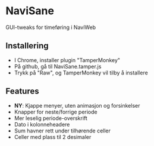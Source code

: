 NaviSane
========

GUI-tweaks for timeføring i NaviWeb

Installering
------------
* I Chrome, installer plugin "TamperMonkey"
* På github, gå til NaviSane.tamper.js
* Trykk på "Raw", og TamperMonkey vil tilby å installere

Features
--------
* **NY**: Kjappe menyer, uten animasjon og forsinkelser
* Knapper for neste/forrige periode
* Mer leselig periode-overskrift
* Dato i kolonneheadere
* Sum havner rett under tilhørende celler
* Celler med plass til 2 desimaler
